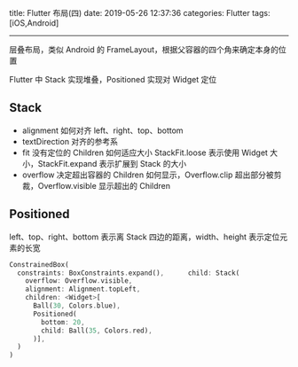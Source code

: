 title: Flutter 布局(四)
date: 2019-05-26 12:37:36
categories: Flutter
tags: [iOS,Android]

---

层叠布局，类似 Android 的 FrameLayout，根据父容器的四个角来确定本身的位置

<!--more-->

Flutter 中 Stack 实现堆叠，Positioned 实现对 Widget 定位

## Stack

- alignment 如何对齐 left、right、top、bottom
- textDirection 对齐的参考系
- fit 没有定位的 Children 如何适应大小 StackFit.loose 表示使用 Widget 大小，StackFit.expand 表示扩展到 Stack 的大小
- overflow 决定超出容器的 Children 如何显示，Overflow.clip 超出部分被剪裁，Overflow.visible 显示超出的 Children

## Positioned

left、top、right、bottom 表示离 Stack 四边的距离，width、height 表示定位元素的长宽

```dart
ConstrainedBox(
  constraints: BoxConstraints.expand(),      child: Stack(
    overflow: Overflow.visible,
    alignment: Alignment.topLeft,
    children: <Widget>[
      Ball(30, Colors.blue),
      Positioned(
        bottom: 20,
        child: Ball(35, Colors.red),
      )],
  )
)
```
